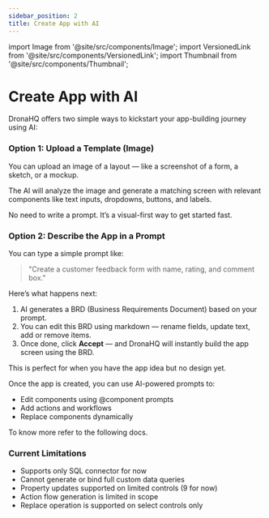 ```yaml
---
sidebar_position: 2
title: Create App with AI
---
```


import Image from '@site/src/components/Image';
import VersionedLink from '@site/src/components/VersionedLink';
import Thumbnail from '@site/src/components/Thumbnail';

# Create App with AI

DronaHQ offers two simple ways to kickstart your app-building journey using AI:

### Option 1: Upload a Template (Image)
You can upload an image of a layout — like a screenshot of a form, a sketch, or a mockup. 

The AI will analyze the image and generate a matching screen with relevant components like text inputs, dropdowns, buttons, and labels.

No need to write a prompt. It’s a visual-first way to get started fast.

### Option 2: Describe the App in a Prompt
You can type a simple prompt like:

>"Create a customer feedback form with name, rating, and comment box."

Here’s what happens next:
1. AI generates a BRD (Business Requirements Document) based on your prompt.
2. You can edit this BRD using markdown — rename fields, update text, add or remove items.
3. Once done, click **Accept** — and DronaHQ will instantly build the app screen using the BRD.

This is perfect for when you have the app idea but no design yet.

Once the app is created, you can use AI-powered prompts to:
- Edit components using @component prompts
- Add actions and workflows
- Replace components dynamically

To know more refer to the following docs.

### Current Limitations
- Supports only SQL connector for now
- Cannot generate or bind full custom data queries
- Property updates supported on limited controls (9 for now)
- Action flow generation is limited in scope
- Replace operation is supported on select controls only

